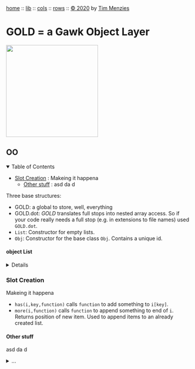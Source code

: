 <a name=top>&nbsp;<p>
<a href="https://github.com/timm/gold/blob/master/README.md#top">home</a> ::
<a href="https://github.com/timm/gold/blob/master/src/lib/README.md#top">lib</a> ::
<a href="https://github.com/timm/gold/blob/master/src/cols/README.md#top">cols</a> ::
<a href="https://github.com/timm/gold/blob/master/src/rows/README.md#top">rows</a> ::
<a href="http://github.com/timm/gold/blob/master/LICENSE.md#top">&copy;&nbsp;2020</a>&nbsp;by&nbsp;<a href="http://menzies.us">Tim&nbsp;Menzies</a>
<h1> GOLD = a Gawk Object Layer</h1>
<img width=250 src="https://raw.githubusercontent.com/timm/gold/master/etc/img/auk.png">

## OO
<details open><summary>Table of Contents</summary>

- [Slot Creation](#slotcreation) : Makeing it happena     
  - [Other stuff](#otherstuff) : asd da d

</details>
Three base structures:

- GOLD: a global to store, well, everything
- GOLD.dot: _GOLD_ translates full stops into nested array access. So if your code really needs a full stop 
  (e.g. in extensions to file names) used `GOLD.dot`.
- `List`: Constructor for empty lists.
- `Obj`: Constructor for the  base class `Obj`. Contains a unique id.

#### object List

<details>

```awk
@include "/aa"

BEGIN             { List(GOLD) ; GOLD.dot=sprintf("%c",46) }
function List(i)  { split("",i,"") }
function Obj(i)   { List(i); i.id = ++GOLD.id }
```
</details>

### Slot Creation 
Makeing it happena     

- `has(i,key,function)` calls `function` to add something to `i[key]`.
- `more(i,function)` calls `function` to append something to end of `i`. Returns position of new item.
  Used to append items to an already created list.

#### Other stuff
asd da d
<details><summary>...</summary>

```awk
function more(i,f)        { k= 1+length(i[k]); has(i,k,f); return k }
function mores(i,f,m)     { k= 1+length(i[k]); hass(i,k,f,m); return k }
function mores(i,f,m,n)   { k= 1+length(i[k]); hass(i,k,f,m,n); return k }

function has0(i,k,f)      { f= f?f:"List"; i[k]["\t"]; delete i[k]["\t"] }
function has(i,k,f)       { has0(i,k,f); @f(i[k]) }
function hass(i,k,f,m)    { has0(i,k,f); @f(i[k],m)  }
function hasss(i,k,f,m,n) { has0(i,k,f); @f(i[k],m,n) }
```
</details>

